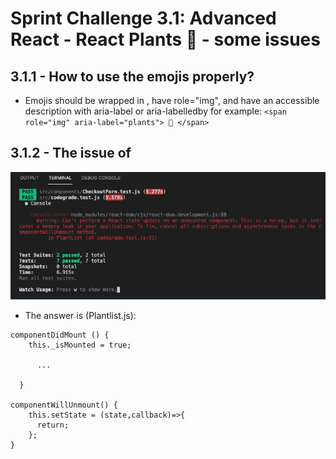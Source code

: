 # Sprint Challenge 3.1: Advanced React - React Plants 🌿  - some issues

##  3.1.1 - How to use the emojis properly?

- Emojis should be wrapped in <span>, have role="img", and have an accessible description with aria-label or aria-labelledby
  for example: `<span role="img" aria-label="plants"> 🌿 </span>`

## 3.1.2 - The issue of 
![ScreenShot](ScreenShot.png)

- The answer is (Plantlist.js):
```
componentDidMount () {
    this._isMounted = true;
     
      ...

  }  

componentWillUnmount() {
    this.setState = (state,callback)=>{
      return;
    };
}  
```